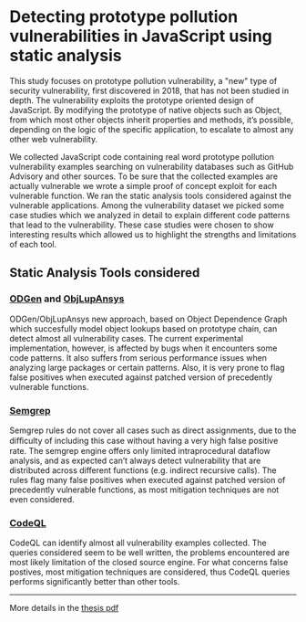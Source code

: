 # Detecting prototype pollution vulnerabilities in JavaScript using static analysis
This study focuses on prototype pollution vulnerability, a "new" type of security
vulnerability, first discovered in 2018, that has not been studied in depth. The
vulnerability exploits the prototype oriented design of JavaScript. By modifying
the prototype of native objects such as Object, from which most other objects 
inherit properties and methods, it’s possible, depending on the logic of the specific
application, to escalate to almost any other web vulnerability.

We collected JavaScript code containing real word prototype pollution vulnerability 
examples searching on vulnerability databases such as GitHub Advisory and
other sources. To be sure that the collected examples are actually vulnerable we
wrote a simple proof of concept exploit for each vulnerable function. We ran the
static analysis tools considered against the vulnerable applications. Among the
vulnerability dataset we picked some case studies which we analyzed in detail to
explain different code patterns that lead to the vulnerability. These case studies
were chosen to show interesting results which allowed us to highlight the strengths
and limitations of each tool.

## Static Analysis Tools considered

### [ODGen](https://github.com/Song-Li/ODGen) and [ObjLupAnsys](https://github.com/Song-Li/ObjLupAnsys)
ODGen/ObjLupAnsys new approach, based on Object Dependence Graph
which succesfully model object lookups based on prototype chain, can detect
almost all vulnerability cases. The current experimental implementation,
however, is affected by bugs when it encounters some code patterns. It also
suffers from serious performance issues when analyzing large packages or
certain patterns. Also, it is very prone to flag false positives when executed
against patched version of precedently vulnerable functions.

### [Semgrep](https://semgrep.dev/)
Semgrep rules do not cover all cases such as direct assignments, due to the
diﬀiculty of including this case without having a very high false positive rate.
The semgrep engine offers only limited intraprocedural dataflow analysis,
and as expected can’t always detect vulnerability that are distributed across
different functions (e.g. indirect recursive calls). The rules flag many false
positives when executed against patched version of precedently vulnerable
functions, as most mitigation techniques are not even considered.

### [CodeQL](https://codeql.github.com/)
CodeQL can identify almost all vulnerability examples collected. The queries
considered seem to be well written, the problems encountered are most likely
limitation of the closed source engine. For what concerns false postives,
most mitigation techniques are considered, thus CodeQL queries performs
significantly better than other tools.

---

More details in the [thesis pdf](./thesis.pdf)
